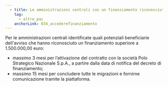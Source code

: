 ```yaml
---
  - title: Le amministrazioni centrali con un finanziamento riconosciuto superiore a 1.500.000,00 euro, quanto tempo hanno per attivare il contratto con Polo Strategico Nazionale S.p.A. e completare le attività?
    tag:
      - altre_pac
    anchorLink: 034_accederefinanziamento
---
```


Per le amministrazioni centrali identificate quali potenziali beneficiarie dell'avviso che hanno riconosciuto un finanziamento superiore a 1.500.000,00 euro:
- massimo 3 mesi per l’attivazione del contratto con la società Polo Strategico Nazionale S.p.A., a partire dalla data di notifica del decreto di finanziamento;
- massimo 15 mesi per concludere tutte le migrazioni e fornirne comunicazione tramite la piattaforma.
